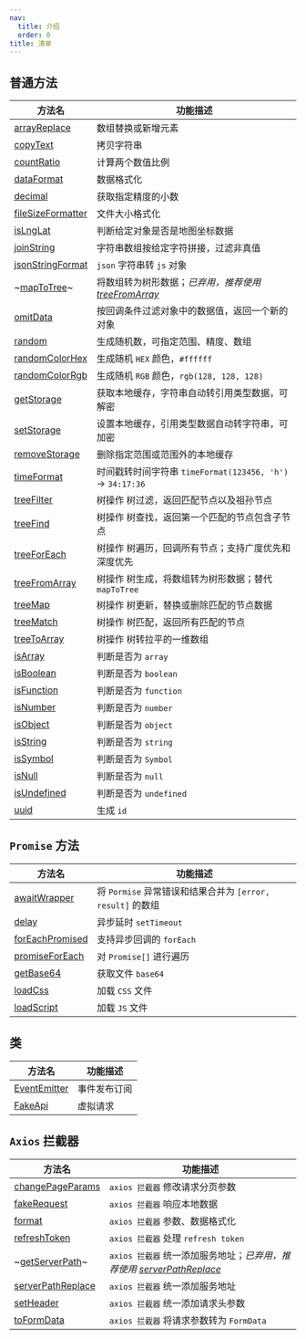 ```yaml
---
nav:
  title: 介绍
  order: 0
title: 清单
---
```


## 普通方法

| 方法名                                          | 功能描述                                                                       |
| ----------------------------------------------- | ------------------------------------------------------------------------------ |
| [arrayReplace](/utils/array-replace)            | 数组替换或新增元素                                                             |
| [copyText](/utils/copy-text)                    | 拷贝字符串                                                                     |
| [countRatio](/utils/count-ratio)                | 计算两个数值比例                                                               |
| [dataFormat](/utils/data-format)                | 数据格式化                                                                     |
| [decimal](/utils/decimal)                       | 获取指定精度的小数                                                             |
| [fileSizeFormatter](/utils/file-size-formatter) | 文件大小格式化                                                                 |
| [isLngLat](/utils/is-lng-lat)                   | 判断给定对象是否是地图坐标数据                                                 |
| [joinString](/utils/join-string)                | 字符串数组按给定字符拼接，过滤非真值                                           |
| [jsonStringFormat](/utils/json-string-format)   | `json` 字符串转 `js` 对象                                                      |
| ~[mapToTree](/utils/map-to-tree)~               | 将数组转为树形数据；*已弃用，推荐使用 [treeFromArray](/utils/tree-from-array)* |
| [omitData](/utils/omit-data)                    | 按回调条件过滤对象中的数据值，返回一个新的对象                                 |
| [random](/utils/random)                         | 生成随机数，可指定范围、精度、数组                                             |
| [randomColorHex](/utils/color)                  | 生成随机 `HEX` 颜色，`#ffffff`                                                 |
| [randomColorRgb](/utils/color)                  | 生成随机 `RGB` 颜色，`rgb(128, 128, 128)`                                      |
| [getStorage](/utils/storage)                    | 获取本地缓存，字符串自动转引用类型数据，可解密                                 |
| [setStorage](/utils/storage)                    | 设置本地缓存，引用类型数据自动转字符串，可加密                                 |
| [removeStorage](/utils/storage)                 | 删除指定范围或范围外的本地缓存                                                 |
| [timeFormat](/utils/time-format)                | 时间戳转时间字符串 `timeFormat(123456, 'h')` -> `34:17:36`                     |
| [treeFilter](/utils/tree-Filter)                | <Badge>树操作</Badge> 树过滤，返回匹配节点以及祖孙节点                         |
| [treeFind](/utils/tree-find)                    | <Badge>树操作</Badge> 树查找，返回第一个匹配的节点包含子节点                   |
| [treeForEach](/utils/tree-for-each)             | <Badge>树操作</Badge> 树遍历，回调所有节点；支持广度优先和深度优先             |
| [treeFromArray](/utils/tree-from-array)         | <Badge>树操作</Badge> 树生成，将数组转为树形数据；替代 `mapToTree`             |
| [treeMap](/utils/tree-map)                      | <Badge>树操作</Badge> 树更新，替换或删除匹配的节点数据                         |
| [treeMatch](/utils/tree-match)                  | <Badge>树操作</Badge> 树匹配，返回所有匹配的节点                               |
| [treeToArray](/utils/tree-to-array)             | <Badge>树操作</Badge> 树转拉平的一维数组                                       |
| [isArray](/utils/types)                         | 判断是否为 `array`                                                             |
| [isBoolean](/utils/types)                       | 判断是否为 `boolean`                                                           |
| [isFunction](/utils/types)                      | 判断是否为 `function`                                                          |
| [isNumber](/utils/types)                        | 判断是否为 `number`                                                            |
| [isObject](/utils/types)                        | 判断是否为 `object`                                                            |
| [isString](/utils/types)                        | 判断是否为 `string`                                                            |
| [isSymbol](/utils/types)                        | 判断是否为 `Symbol`                                                            |
| [isNull](/utils/types)                          | 判断是否为 `null`                                                              |
| [isUndefined](/utils/types)                     | 判断是否为 `undefined`                                                         |
| [uuid](/utils/uuid)                             | 生成 `id`                                                                      |

## `Promise` 方法

| 方法名                               | 功能描述                                                   |
| ------------------------------------ | ---------------------------------------------------------- |
| [awaitWrapper](/utils/await-wrapper) | 将 `Pormise` 异常错误和结果合并为 `[error, result]` 的数组 |
| [delay](/utils/delay)                | 异步延时 `setTimeout`                                      |
| [forEachPromised](/utils/foreach)    | 支持异步回调的 `forEach`                                   |
| [promiseForEach](/utils/foreach)     | 对 `Promise[]` 进行遍历                                    |
| [getBase64](/utils/get-base64)       | 获取文件 `base64`                                          |
| [loadCss](/utils/load-resource)      | 加载 `CSS` 文件                                            |
| [loadScript](/utils/load-resource)   | 加载 `JS` 文件                                             |

## 类

| 方法名                               | 功能描述     |
| ------------------------------------ | ------------ |
| [EventEmitter](/utils/event-emitter) | 事件发布订阅 |
| [FakeApi](/utils/fake-api)           | 虚拟请求     |

## `Axios` 拦截器

| 方法名                                  | 功能描述                                                                                    |
| --------------------------------------- | ------------------------------------------------------------------------------------------- |
| [changePageParams](/utils/interceptor)  | `axios 拦截器` 修改请求分页参数                                                             |
| [fakeRequest](/utils/fake-request)      | `axios 拦截器` 响应本地数据                                                                 |
| [format](/utils/format)                 | `axios 拦截器` 参数、数据格式化                                                             |
| [refreshToken](/utils/refresh-token)    | `axios 拦截器` 处理 `refresh token`                                                         |
| ~[getServerPath](/utils/interceptor)~   | `axios 拦截器` 统一添加服务地址；*已弃用，推荐使用 [serverPathReplace](/utils/interceptor)* |
| [serverPathReplace](/utils/interceptor) | `axios 拦截器` 统一添加服务地址                                                             |
| [setHeader](/utils/interceptor)         | `axios 拦截器` 统一添加请求头参数                                                           |
| [toFormData](/utils/interceptor)        | `axios 拦截器` 将请求参数转为 `FormData`                                                    |
